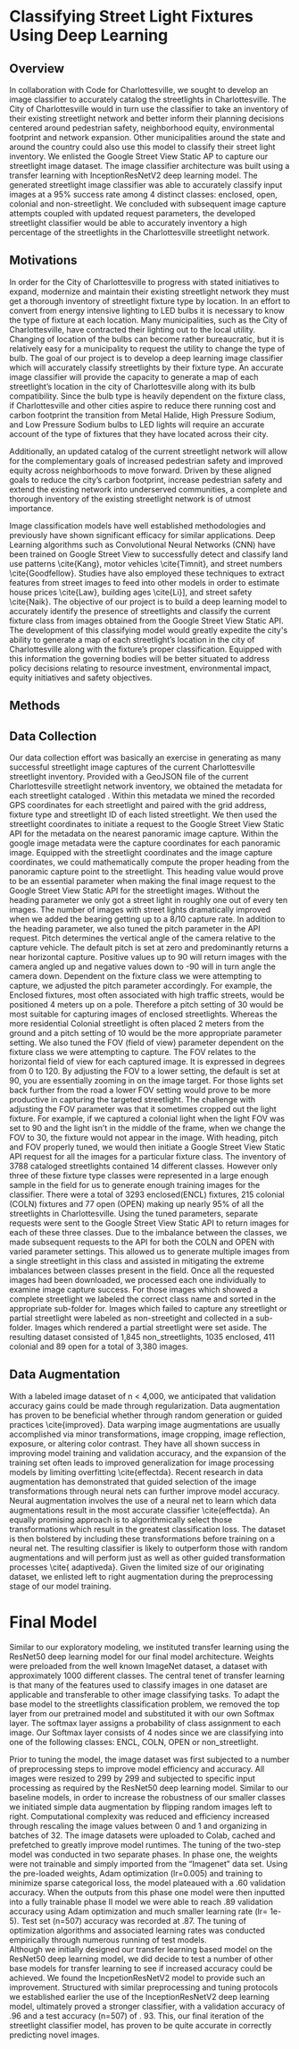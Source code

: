 # Classifying Street Light Fixtures Using Deep Learning

## Overview

In collaboration with Code for Charlottesville, we sought to develop an image classifier to accurately catalog the streetlights in Charlottesville. The City of Charlottesville would in turn use the classifier to take an inventory of their existing streetlight network and  better inform their planning decisions centered around pedestrian safety, neighborhood equity, environmental footprint and network expansion. Other municipalities around the state and around the country could also  use this model to classify their street light inventory. We enlisted the Google Street View Static AP to capture our streetlight image dataset. The image classifier architecture was built using a transfer learning with InceptionResNetV2 deep learning model. The generated streetlight image classifier was able to accurately classify input images at a 95% success rate among 4 distinct classes: enclosed, open, colonial and non-streetlight.  We concluded with subsequent image capture attempts coupled with updated request parameters, the developed streetlight classifier would be able to accurately  inventory a high percentage of the streetlights in the Charlottesville streetlight network. 

 ## Motivations 
In order for the City of Charlottesville to progress with stated initiatives to expand, modernize and maintain their existing streetlight network they must get a thorough inventory of streetlight fixture type by location. In an effort to convert from energy intensive lighting to LED bulbs it is necessary to know the type of fixture at each location. Many municipalities, such as the City of Charlottesville, have contracted their lighting out to the local utility. Changing of location of the bulbs can become rather bureaucratic, but it is relatively easy for a municipality to request the utility to change the type of bulb. 
The goal of our project is to develop a deep learning image classifier which will accurately classify streetlights by their fixture type. An accurate image classifier will provide the capacity to generate a map of each streetlight’s location in the city of Charlottesville along with its bulb compatibility. Since the bulb type is heavily dependent on the fixture class, if Charlottesville and other cities aspire to reduce there running cost and carbon footprint the transition from Metal Halide, High Pressure Sodium, and  Low Pressure Sodium bulbs to LED lights will require an accurate account of the type of fixtures that they have located across their city.   
 
Additionally, an updated catalog of the current streetlight network will allow for the complementary goals of increased pedestrian safety and improved equity across neighborhoods to move forward. Driven by these aligned goals to reduce the city’s carbon footprint, increase pedestrian safety and extend the existing network into underserved communities, a complete and thorough inventory of the existing streetlight network is of utmost importance.
 
Image classification models have well established methodologies and previously have shown significant efficacy for similar applications. Deep Learning algorithms such as Convolutional Neural Networks (CNN) have been trained on Google Street View to successfully detect and classify land use patterns \cite{Kang},  motor vehicles \cite{Timnit}, and street numbers \cite{Goodfellow}. Studies have also employed these techniques to extract features from street images to feed into other models in order to estimate house prices \cite{Law}, building ages \cite{Li}],  and street safety \cite{Naik}.
The objective of our project is to build a deep learning model to accurately identify the presence of streetlights and classify the current fixture class from images obtained from the Google Street View Static API. The development of this classifying model would greatly expedite the city's ability to generate a map of each streetlight’s location in the city of Charlottesville along with the fixture’s proper classification.  Equipped with this information the governing bodies will be better situated to address policy decisions relating to resource investment, environmental impact, equity initiatives and safety objectives. 

## Methods 
## Data Collection
Our data collection effort was basically an exercise in generating as many successful streetlight image captures of the current Charlottesville streetlight inventory. Provided with a GeoJSON file of the current Charlottesville streetlight network inventory, we obtained the metadata for each streetlight cataloged . Within this metadata we mined the recorded GPS coordinates for each streetlight and paired with the grid address, fixture type and streetlight ID of each listed streetlight. We then used the streetlight coordinates to initiate a request to the Google Street View Static API  for the metadata on the nearest panoramic image capture. Within the google image metadata were the capture coordinates for each panoramic image. Equipped with the streetlight coordinates and the image capture coordinates, we could mathematically compute the proper heading from the panoramic capture point to the streetlight. This heading value would prove to be an essential parameter when making the final image request to the Google Street View Static API for the streetlight images. Without the heading parameter we only got a street light in roughly one out of every ten images. The number of images with street lights dramatically improved when we added the bearing getting up to a 8/10 capture rate. 
In addition to the heading parameter, we also tuned the pitch parameter in the API request. Pitch determines the vertical angle of the camera relative to the capture vehicle. The default pitch is set at zero and predominantly returns a near horizontal capture. Positive values up to 90 will return images with the camera angled up and negative values down to -90 will in turn angle the camera down. Dependent on the fixture class we were attempting to capture, we adjusted the pitch parameter accordingly. For example, the Enclosed fixtures, most often associated with high traffic streets, would be positioned 4 meters up on a pole. Therefore a pitch setting of 30 would be most suitable for capturing images of enclosed streetlights. Whereas the more residential Colonial streetlight is often placed 2 meters from the ground and a pitch setting of 10 would be the more appropriate parameter setting. 
We also tuned the FOV (field of view) parameter dependent on the fixture class we were attempting to capture.  The FOV  relates to the horizontal field of view for each captured image. It is expressed in degrees from 0 to 120. By adjusting the FOV to a lower setting, the default is set at 90,  you are essentially zooming in on the image target. For those lights set back further from the road a lower FOV setting would prove to be more productive in capturing the targeted streetlight. The challenge with adjusting the FOV parameter was that it sometimes cropped out the light fixture. For example,  if we captured a colonial light  when the light FOV was set to 90 and the light isn’t in the middle of the frame, when we change the FOV to 30, the fixture would not appear in the image. With heading, pitch and FOV properly tuned, we would then initiate a Google Street View Static API request for all the images for a particular fixture class. 
The inventory of 3788 cataloged streetlights contained 14 different classes. However only three of these fixture type classes were represented in a large enough sample in the field for us to generate enough training images for the classifier. There were a total of 3293 enclosed(ENCL) fixtures, 215 colonial (COLN) fixtures and 77 open (OPEN) making up nearly 95% of all the streetlights in Charlottesville. Using the tuned parameters, separate requests were sent  to the Google Street View Static API to return images for each of these three classes. Due to the imbalance between the classes, we made subsequent requests to the API for both the COLN and OPEN with varied parameter settings. This allowed us to generate multiple images from a single streetlight in this class and assisted in mitigating the extreme imbalances between classes present in the field. 
Once all the requested images had been downloaded, we processed each one individually to examine image capture success. For those images which showed a complete streetlight we labeled the correct class name and sorted in the appropriate sub-folder for. Images which failed to capture any streetlight or partial streetlight were labeled as non-streetight and collected in a sub-folder. Images which rendered a partial streetlight were set aside. The resulting dataset consisted of 1,845 non_streetlights, 1035 enclosed, 411 colonial and 89 open for a total of 3,380 images. 
 
## Data Augmentation 

With a labeled image dataset of n < 4,000, we anticipated that validation accuracy gains could be made through regularization. Data augmentation has proven to be beneficial whether through random generation or guided practices \cite{improved}. Data warping image augmentations are usually accomplished via minor transformations, image cropping, image reflection, exposure, or altering color contrast. They have all shown success in improving model training and validation accuracy, and the expansion of the training set often leads to improved generalization for image processing models by limiting overfitting \cite{effectda}. Recent research in data augmentation has demonstrated that guided selection of the image transformations through neural nets can further improve model accuracy. Neural augmentation involves the use of a neural net to learn which data augmentations result in the most accurate classifier \cite{effectda}. An equally promising approach is to algorithmically select those transformations which result in the greatest classification loss. The dataset is then bolstered by including these transformations before training on a neural net. The resulting classifier is likely to outperform those with random augmentations and will perform just as well as other guided transformation processes \cite{ adaptiveda}.  Given the limited size of our originating dataset,  we enlisted left to right augmentation during the preprocessing stage of our model training. 



# Final Model
 
Similar to our exploratory modeling, we instituted transfer learning using the ResNet50 deep learning model for our final model architecture.  Weights were preloaded from the well known ImageNet dataset, a dataset with approximately 1000 different classes. The central tenet of transfer learning is that many of the features used to classify images in one dataset are applicable and transferable to other image classifying tasks. To adapt the base model to the streetlights classification problem, we removed the top layer from our pretrained model and substituted it with our own Softmax layer. The softmax layer assigns a probability of class assignment to each image. Our Softmax layer consists of 4 nodes since we are classifying into one of the following classes: ENCL, COLN, OPEN or non_streetlight. 
 
Prior to tuning the model, the image dataset was first subjected to a number of preprocessing steps to improve model efficiency and accuracy. All images were resized to 299 by 299  and subjected to specific input processing as required by the ResNet50 deep learning model. Similar to our baseline models, in order to increase the robustness of our smaller classes we initiated simple data augmentation by flipping random images left to right. Computational complexity was reduced and efficiency increased through rescaling the image values between 0 and 1 and organizing in batches of  32. The image datasets were uploaded to Colab,  cached and prefetched to greatly improve model runtimes. 
The tuning of the two-step model was conducted in two separate phases. In phase one, the weights were not trainable and simply imported from the “Imagenet” data set. Using the pre-loaded weights, Adam  optimization (lr=0.005) and training to minimize sparse categorical loss, the model plateaued with a .60 validation accuracy. When the outputs from this phase one model were then inputted into a fully trainable phase II model we were able to reach .89 validation accuracy using Adam optimization and much smaller learning rate (lr= 1e-5). Test set  (n=507) accuracy was recorded at .87. The tuning of optimization algorithms and associated learning rates was conducted empirically through numerous running of test models.  
Although we initially designed our transfer learning based model on the ResNet50 deep learning model, we did decide to test a number of other base models for  transfer learning  to see if increased accuracy could be achieved. We found the IncpetionResNetV2 model to provide such an improvement. Structured with similar preprocessing and tuning protocols we established earlier the use of the InceptionResNetV2 deep learning model, ultimately proved a stronger classifier, with a validation accuracy of .96 and a test accuracy (n=507) of . 93. This, our final iteration of the streetlight classifier model, has proven to be quite accurate in correctly predicting novel images.


